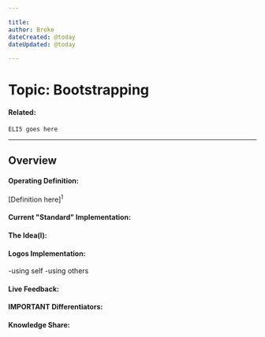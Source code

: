 ```yaml
---

title:
author: Broke
dateCreated: @today
dateUpdated: @today

---
```


# Topic: Bootstrapping
#### Related:
`ELI5 goes here`

---

## Overview

#### Operating Definition:
[Definition here]<sup>1</sup>

#### Current "Standard" Implementation:


#### The Idea(l):


#### Logos Implementation:
-using self
-using others

#### Live Feedback:


#### IMPORTANT Differentiators:


#### Knowledge Share: